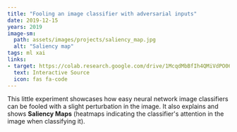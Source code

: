 ```yaml
---
title: "Fooling an image classifier with adversarial inputs"
date: 2019-12-15
years: 2019
image-sm:
  path: assets/images/projects/saliency_map.jpg
  alt: "Saliency map"
tags: ml xai
links:
- target: https://colab.research.google.com/drive/1McqdMbBfIh4QMiVdPO06v44O5OsYUAos
  text: Interactive Source
  icon: fas fa-code
---
```


This little experiment showcases how easy neural
network image classifiers can be fooled with a slight
perturbation in the image. It also explains and shows
**Saliency Maps** (heatmaps indicating the classifier's
attention in the image when classifying it).
